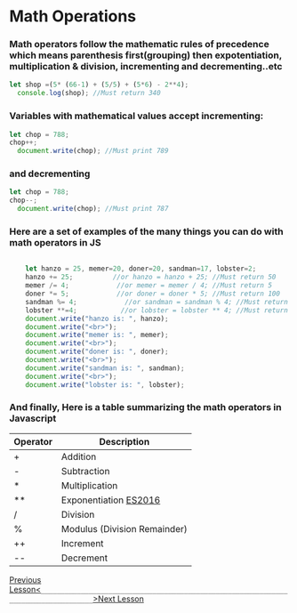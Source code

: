 # Math Operations


### Math operators follow the mathematic rules of precedence which means parenthesis first(grouping) then expotentiation, multiplication & division, incrementing and decrementing..etc

```javascript
let shop =(5* (66-1) + (5/5) + (5*6) - 2**4);
  console.log(shop); //Must return 340
```
### Variables with mathematical values accept incrementing:

```javascript
let chop = 788;
chop++;
  document.write(chop); //Must print 789
```
### and decrementing

```javascript
let chop = 788;
chop--;
  document.write(chop); //Must print 787
```


### Here are a set of examples of the many things you can do with math operators in JS
```javascript

    let hanzo = 25, memer=20, doner=20, sandman=17, lobster=2;
    hanzo += 25;          //or hanzo = hanzo + 25; //Must return 50
    memer /= 4;            //or memer = memer / 4; //Must return 5
    doner *= 5;            //or doner = doner * 5; //Must return 100
    sandman %= 4;            //or sandman = sandman % 4; //Must return 1 since the remainder of 17/4 is 1
    lobster **=4;           //or lobster = lobster ** 4; //Must return 16 since the exponent of 2 to the power of 4 is 16
    document.write("hanzo is: ", hanzo);
    document.write("<br>");
    document.write("memer is: ", memer);
    document.write("<br>");
    document.write("doner is: ", doner);
    document.write("<br>");
    document.write("sandman is: ", sandman);
    document.write("<br>");
    document.write("lobster is: ", lobster);
```

### And finally, Here is a table summarizing the math operators in Javascript
|Operator | Description |
|---------|-------------|
|+        |Addition|
|-        |Subtraction|
|* 	      |Multiplication|
|** 	  |Exponentiation [ES2016](https://flaviocopes.com/es2016/)|
|/ 	      |Division|
|% 	      |Modulus (Division Remainder)|
|++ 	  |Increment|
|-- 	  |Decrement|


[Previous Lesson<](./js-tutorials/10-getElementById.md)`___________________________________________________________________________________`[>Next Lesson](./js-tutorials/12-string-manipulation.md)